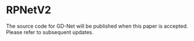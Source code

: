 # RPNetV2
The source code for GD-Net will be published when this paper is accepted. Please refer to subsequent updates.
